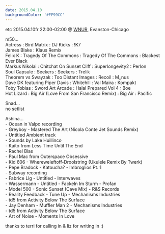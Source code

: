 ```yaml
---
date: 2015.04.10
backgroundColor: '#FF99CC'
---
```


etc 2015.04.10fr 22:00-02:00 @ [WNUR](http://www.wnur.org/), Evanston-Chicago  

m50...  
Actress : Bird Matrix : DJ Kicks : !K7  
James Blake : Klaus Remix  
Felix K : Tragedy Of The Commons : Tragedy Of The Commons : Blackest Ever Black  
Markus Nikolai : Chitchat On Sunset Cliff : Superlongevity2 : Perlon  
Soul Capsule : Seekers : Seekers : Trelik  
Theorem vs Swayzak : Too Distant Images : Recoil : M\_nus  
Dave DK featuring Piper Davis : Whitehill : Val Maira : Kompakt  
Toby Tobias : Sword Art Arcade : Halal Prepared Vol 4 : Boe  
Hot Lizard : Big Air (Love From San Francisco Remix) : Big Air : Pacific  

Snad...  
no setlist  

Ashina...  
\- Ocean in Valpo recording  
\- Greyboy - Mastered The Art (Nicola Conte Jet Sounds Remix)  
\- Untitled Ambient track  
\- Sounds by Lake Huillinco  
\- Kaito from Less Time Until The End  
\- Rachel Bias  
\- Paul Mac from Outerspace Obsessive  
\- Kid 606 - Whereweleftoff-Droolstring (Ukulele Remix By Twerk)  
\- Pepe Bradock - Katoucha? - Imbroglios Pt. 1  
\- Subway recording  
\- Fabrice Lig - Untitled - Interwaves  
\- Wassermann - Untitled - Fackeln Im Sturm - Profan  
\- Model 500 - Sonic Sunset (Cave Mix) - R&S Records  
\- Reality Feedback - Tune Up - Mechanisms Industries  
\- td5 from Activity Below The Surface  
\- Jay Denham - Muffler Man 2 - Mechanisms Industries  
\- td5 from Activity Below The Surface  
\- Art of Noise - Moments In Love  

thanks to terri for calling in & liz for writing in :)